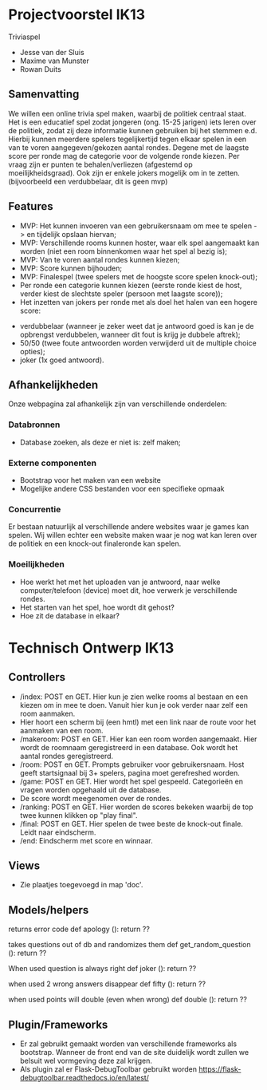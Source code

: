 # Projectvoorstel IK13
Triviaspel
- Jesse van der Sluis
- Maxime van Munster
- Rowan Duits
## Samenvatting
We willen een online trivia spel maken, waarbij de politiek centraal staat. Het is een educatief spel zodat jongeren (ong. 15-25 jarigen) iets leren over de politiek, zodat zij deze informatie kunnen gebruiken bij het stemmen e.d. Hierbij kunnen meerdere spelers tegelijkertijd tegen elkaar spelen in een van te voren aangegeven/gekozen aantal rondes. Degene met de laagste score per ronde mag de categorie voor de volgende ronde kiezen. Per vraag zijn er punten te behalen/verliezen (afgestemd op moeilijkheidsgraad). Ook zijn er enkele jokers mogelijk om in te zetten. (bijvoorbeeld een verdubbelaar, dit is geen mvp)
## Features
-  MVP: Het kunnen invoeren van een gebruikersnaam om mee te spelen -> en tijdelijk opslaan hiervan;
-  MVP: Verschillende rooms kunnen hoster, waar elk spel aangemaakt kan worden (niet een room binnenkomen waar het spel al bezig is);
-  MVP: Van te voren aantal rondes kunnen kiezen;
-  MVP: Score kunnen bijhouden;
-  MVP: Finalespel (twee spelers met de hoogste score spelen knock-out);
-  Per ronde een categorie kunnen kiezen (eerste ronde kiest de host, verder kiest de slechtste speler (persoon met laagste score));
-  Het inzetten van jokers per ronde met als doel het halen van een hogere score:
* verdubbelaar (wanneer je zeker weet dat je antwoord goed is kan je de opbrengst verdubbelen, wanneer dit fout is krijg je dubbele aftrek);
* 50/50 (twee foute antwoorden worden verwijderd uit de multiple choice opties);
* joker (1x goed antwoord).

## Afhankelijkheden
Onze webpagina zal afhankelijk zijn van verschillende onderdelen:
### Databronnen
-  Database zoeken, als deze er niet is: zelf maken;
### Externe componenten
-  Bootstrap voor het maken van een website
-  Mogelijke andere CSS bestanden voor een specifieke opmaak
### Concurrentie
Er bestaan natuurlijk al verschillende andere websites waar je games kan spelen. Wij willen echter een website maken waar je nog wat kan leren over de politiek en een knock-out finaleronde kan spelen.
### Moeilijkheden
- Hoe werkt het met het uploaden van je antwoord, naar welke computer/telefoon (device) moet dit, hoe verwerk je verschillende rondes.
- Het starten van het spel, hoe wordt dit gehost?
- Hoe zit de database in elkaar?

# Technisch Ontwerp IK13
## Controllers
- /index: POST en GET. Hier kun je zien welke rooms al bestaan en een kiezen om in mee te doen. Vanuit hier kun je ook verder naar zelf een room aanmaken.
- Hier hoort een scherm bij (een hmtl) met een link naar de route voor het aanmaken van een room.
- /makeroom: POST en GET. Hier kan een room worden aangemaakt. Hier wordt de roomnaam geregistreerd in een database. Ook wordt het aantal rondes geregistreerd.
- /room: POST en GET. Prompts gebruiker voor gebruikersnaam. Host geeft startsignaal bij 3+ spelers, pagina moet gerefreshed worden.
- /game: POST en GET. Hier wordt het spel gespeeld. Categorieën en vragen worden opgehaald uit de database.
- De score wordt meegenomen over de rondes.
- /ranking: POST en GET. Hier worden de scores bekeken waarbij de top twee kunnen klikken op "play final".
- /final: POST en GET. Hier spelen de twee beste de knock-out finale. Leidt naar eindscherm.
- /end: Eindscherm met score en winnaar.

## Views
- Zie plaatjes toegevoegd in map 'doc'.

## Models/helpers
returns error code
def apology ():
    return ??

takes questions out of db and randomizes them
def get_random_question ():
    return ??

When used question is always right
def joker ():
    return ??

when used 2 wrong answers disappear
def fifty ():
    return ??

when used points will double (even when wrong)
def double ():
    return ??

## Plugin/Frameworks
- Er zal gebruikt gemaakt worden van verschillende frameworks als bootstrap. Wanneer de front end van de site duidelijk wordt zullen we belsuit wel vormgeving deze zal krijgen.
- Als plugin zal er Flask-DebugToolbar gebruikt worden https://flask-debugtoolbar.readthedocs.io/en/latest/
